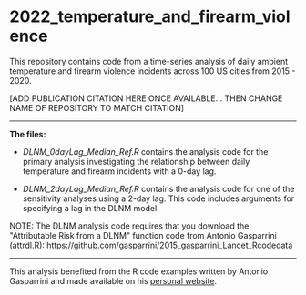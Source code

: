 # 2022_temperature_and_firearm_violence
This repository contains code from a time-series analysis of daily ambient temperature and firearm violence incidents across 100 US cities from 2015 - 2020. 

[ADD PUBLICATION CITATION HERE ONCE AVAILABLE... THEN CHANGE NAME OF REPOSITORY TO MATCH CITATION]

--------------
**The files:** 

- *DLNM_0dayLag_Median_Ref.R* contains the analysis code for the primary analysis investigating the relationship between daily temperature and firearm incidents with a 0-day lag. 

- *DLNM_2dayLag_Median_Ref.R* contains the analysis code for one of the sensitivity analyses using a 2-day lag. This code includes arguments for specifying a lag in the DLNM model.


NOTE: The DLNM analysis code requires that you download the "Attributable Risk from a DLNM" function code from Antonio Gasparrini (attrdl.R): https://github.com/gasparrini/2015_gasparrini_Lancet_Rcodedata


----------------
This analysis benefited from the R code examples written by Antonio Gasparrini and made available on his [personal website](http://www.ag-myresearch.com/).
